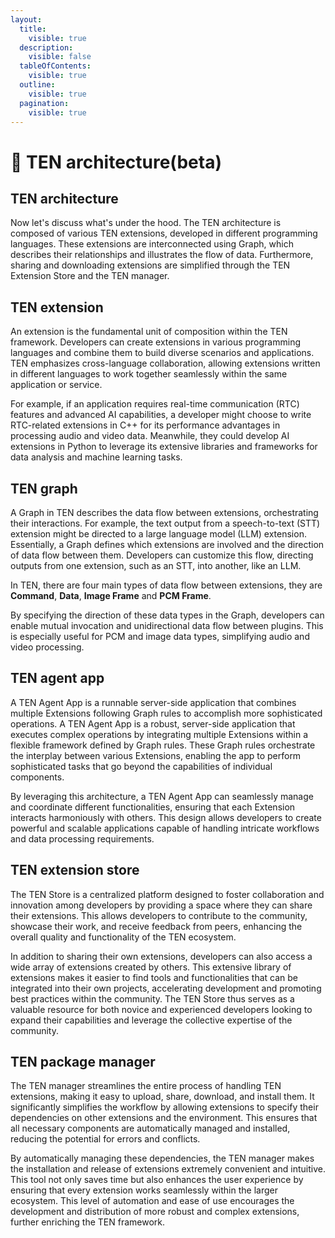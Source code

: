 ```yaml
---
layout:
  title:
    visible: true
  description:
    visible: false
  tableOfContents:
    visible: true
  outline:
    visible: true
  pagination:
    visible: true
---
```


# 🚧 TEN architecture(beta)

## TEN architecture

Now let's discuss what's under the hood. The TEN architecture is composed of various TEN extensions, developed in different programming languages. These extensions are interconnected using Graph, which describes their relationships and illustrates the flow of data. Furthermore, sharing and downloading extensions are simplified through the TEN Extension Store and the TEN manager.

## TEN extension

An extension is the fundamental unit of composition within the TEN framework. Developers can create extensions in various programming languages and combine them to build diverse scenarios and applications. TEN emphasizes cross-language collaboration, allowing extensions written in different languages to work together seamlessly within the same application or service.

For example, if an application requires real-time communication (RTC) features and advanced AI capabilities, a developer might choose to write RTC-related extensions in C++ for its performance advantages in processing audio and video data. Meanwhile, they could develop AI extensions in Python to leverage its extensive libraries and frameworks for data analysis and machine learning tasks.

## TEN graph

A Graph in TEN describes the data flow between extensions, orchestrating their interactions. For example, the text output from a speech-to-text (STT) extension might be directed to a large language model (LLM) extension. Essentially, a Graph defines which extensions are involved and the direction of data flow between them. Developers can customize this flow, directing outputs from one extension, such as an STT, into another, like an LLM.

In TEN, there are four main types of data flow between extensions, they are **Command**, **Data**, **Image Frame** and **PCM Frame**.

By specifying the direction of these data types in the Graph, developers can enable mutual invocation and unidirectional data flow between plugins. This is especially useful for PCM and image data types, simplifying audio and video processing.

## TEN agent app

A TEN Agent App is a runnable server-side application that combines multiple Extensions following Graph rules to accomplish more sophisticated operations. A TEN Agent App is a robust, server-side application that executes complex operations by integrating multiple Extensions within a flexible framework defined by Graph rules. These Graph rules orchestrate the interplay between various Extensions, enabling the app to perform sophisticated tasks that go beyond the capabilities of individual components.

By leveraging this architecture, a TEN Agent App can seamlessly manage and coordinate different functionalities, ensuring that each Extension interacts harmoniously with others. This design allows developers to create powerful and scalable applications capable of handling intricate workflows and data processing requirements.

## TEN extension store

The TEN Store is a centralized platform designed to foster collaboration and innovation among developers by providing a space where they can share their extensions. This allows developers to contribute to the community, showcase their work, and receive feedback from peers, enhancing the overall quality and functionality of the TEN ecosystem.

In addition to sharing their own extensions, developers can also access a wide array of extensions created by others. This extensive library of extensions makes it easier to find tools and functionalities that can be integrated into their own projects, accelerating development and promoting best practices within the community. The TEN Store thus serves as a valuable resource for both novice and experienced developers looking to expand their capabilities and leverage the collective expertise of the community.

## TEN package manager

The TEN manager streamlines the entire process of handling TEN extensions, making it easy to upload, share, download, and install them. It significantly simplifies the workflow by allowing extensions to specify their dependencies on other extensions and the environment. This ensures that all necessary components are automatically managed and installed, reducing the potential for errors and conflicts.

By automatically managing these dependencies, the TEN manager makes the installation and release of extensions extremely convenient and intuitive. This tool not only saves time but also enhances the user experience by ensuring that every extension works seamlessly within the larger ecosystem. This level of automation and ease of use encourages the development and distribution of more robust and complex extensions, further enriching the TEN framework.
